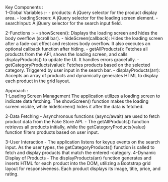 Key Components :                                                                                                                                                      
  1-Global Variables :- 
     - products: A jQuery selector for the product display area.
     - loadingScreen: A jQuery selector for the loading screen element.
     - searchInput: A jQuery selector for the search input field.
     
  2-Functions :-
    - showScreen(): Displays the loading screen and hides the body overflow (scroll bar).
    - hideScreen(callback): Hides the loading screen after a fade-out effect and restores body overflow. It also executes an optional callback function after hiding.
    - getAllProducts(): Fetches all products from the API, shows the loading screen, and calls displayProducts() to update the UI. It handles errors gracefully.
    - getCategoryProducts(value): Fetches products based on the selected category. Triggered by user input in the search bar.
    - displayProducts(arr): Accepts an array of products and dynamically generates HTML to display each product in the grid layout.
    
Approach :                                                                                                                                
  1-Loading Screen Management
    The application utilizes a loading screen to indicate data fetching. The showScreen() function makes the loading screen visible, while hideScreen() hides it after the data is fetched.                                                                                    
                                             
  2-Data Fetching
    - Asynchronous functions (async/await) are used to fetch product data from the Fake Store API.
    - The getAllProducts() function retrieves all products initially, while the getCategoryProducts(value) function filters products based on user input.                                                                                                                      
                  
  3-User Interaction 
    - The application listens for keyup events on the search input. As the user types, the getCategoryProducts() function is called to fetch and display products that match the entered -category.
  4-Dynamic Display of Products
    - The displayProducts(arr) function generates and inserts HTML for each product into the DOM, utilizing a Bootstrap grid layout for responsiveness. Each product displays its image, title, price, and rating.

